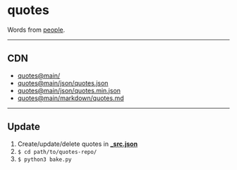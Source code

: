 # quotes

Words from [people](./authors.txt).

---

## CDN

- [quotes@main/](https://cdn.jsdelivr.net/gh/etrusci-org/quotes@main/)
- [quotes@main/json/quotes.json](https://cdn.jsdelivr.net/gh/etrusci-org/quotes@main/json/quotes.json)
- [quotes@main/json/quotes.min.json](https://cdn.jsdelivr.net/gh/etrusci-org/quotes@main/json/quotes.min.json)
- [quotes@main/markdown/quotes.md](https://cdn.jsdelivr.net/gh/etrusci-org/quotes@main/markdown/quotes.md)

---

## Update

1. Create/update/delete quotes in **[_src.json](./_src.json)**
2. `$ cd path/to/quotes-repo/`
3. `$ python3 bake.py`
